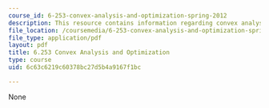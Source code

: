 ```yaml
---
course_id: 6-253-convex-analysis-and-optimization-spring-2012
description: This resource contains information regarding convex analysis and optimization.
file_location: /coursemedia/6-253-convex-analysis-and-optimization-spring-2012/6c63c6219c60378bc27d5b4a9167f1bc_MIT6_253S12_lec_comp.pdf
file_type: application/pdf
layout: pdf
title: 6.253 Convex Analysis and Optimization
type: course
uid: 6c63c6219c60378bc27d5b4a9167f1bc

---
```

None